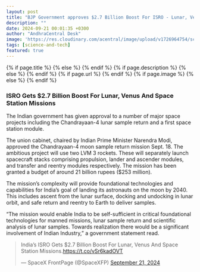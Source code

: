 ```yaml
---
layout: post
title: "BJP Government approves $2.7 Billion Boost For ISRO - Lunar, Venus And Space Station Missions"
description: ""
date: 2024-09-21 00:01:35 +0300
author: "AndhraCentral Desk"
image: 'https://res.cloudinary.com/acentral/image/upload/v1726964754/science/ISRO-BJP-Programmes_j2ouct.jpg'
tags: [science-and-tech]
featured: true
---
```


<meta content="{{ site.title }}" property="og:site_name">
{% if page.title %}
  <meta content="{{ page.title }}" property="og:title">
{% else %}
  <meta content="{{ site.title }}" property="og:title">
{% endif %}
{% if page.description %}
  <meta content="{{ page.description }}" property="og:description">
{% else %}
  <meta content="{{ site.description }}" property="og:description">
{% endif %}
{% if page.url %}
  <meta content="{{ site.url }}{{ page.url }}" property="og:url">
{% endif %}
{% if page.image %}
  <meta content="https://res.cloudinary.com/acentral/image/upload/v1726964754/science/ISRO-BJP-Programmes_j2ouct.jpg" property="og:image">
{% else %}
  <meta content="{{ site.url }}/images/og.png" property="og:image">
{% endif %}


### ISRO Gets $2.7 Billion Boost For Lunar, Venus And Space Station Missions

The Indian government has given approval to a number of major space projects including the Chandrayaan-4 lunar sample return and a first space station module.

The union cabinet, chaired by Indian Prime Minister Narendra Modi, approved the Chandrayaan-4 moon sample return mission Sept. 18. The ambitious project will use two LVM 3 rockets. These will separately launch spacecraft stacks comprising propulsion, lander and ascender modules, and transfer and reentry modules respectively. The mission has been granted a budget of around 21 billion rupees ($253 million).

The mission’s complexity will provide foundational technologies and capabilities for India’s goal of landing its astronauts on the moon by 2040. This includes ascent from the lunar surface, docking and undocking in lunar orbit, and safe return and reentry to Earth to deliver samples. 

“The mission would enable India to be self-sufficient in critical foundational technologies for manned missions, lunar sample return and scientific analysis of lunar samples. Towards realization there would be a significant involvement of Indian Industry,” a government statement read.

<blockquote class="twitter-tweet"><p lang="en" dir="ltr">India’s ISRO Gets $2.7 Billion Boost For Lunar, Venus And Space Station Missions.<a href="https://t.co/vSr6kadOVT">https://t.co/vSr6kadOVT</a></p>&mdash; SpaceX FrontPage (@SpaceXFP) <a href="https://twitter.com/SpaceXFP/status/1837582521174839473?ref_src=twsrc%5Etfw">September 21, 2024</a></blockquote> <script async src="https://platform.twitter.com/widgets.js" charset="utf-8"></script>